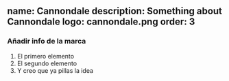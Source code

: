 name: Cannondale
description: Something about Cannondale
logo: cannondale.png
order: 3
----
### Añadir info de la marca

1. El primero elemento
2. El segundo elemento
3. Y creo que ya pillas la idea

